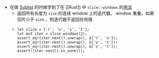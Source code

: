 - 在做 [Sublist](https://exercism.org/tracks/rust/exercises/sublist) 的时候学到了在 [[Rust]] 中 `slice::windows` 的[用法](https://doc.rust-lang.org/std/primitive.slice.html#method.windows)
	- 返回所有长度为 `size` 的连续 window 上的迭代器。 window 重叠。如果切片小于 `size` ，则迭代器不返回任何值
	- ```
	  let slice = ['r', 'u', 's', 't'];
	  let mut iter = slice.windows(2);
	  assert_eq!(iter.next().unwrap(), &['r', 'u']);
	  assert_eq!(iter.next().unwrap(), &['u', 's']);
	  assert_eq!(iter.next().unwrap(), &['s', 't']);
	  assert!(iter.next().is_none());
	  ```